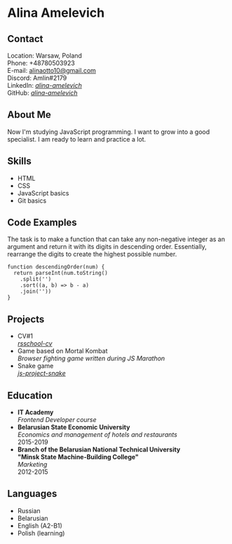 # Alina Amelevich

## Contact
Location: Warsaw, Poland\
Phone: +48780503923\
E-mail: alinaotto10@gmail.com\
Discord: Amlin#2179\
LinkedIn: [*alina-amelevich*](https://www.linkedin.com/in/alina-amelevich/)\
GitHub: [*alina-amelevich*](https://github.com/alina-amelevich/)

## About Me
Now I'm studying JavaScript programming. I want to grow into a good specialist. I am ready to learn and practice a lot.

## Skills
* HTML
* CSS
* JavaScript basics
* Git basics

## Code Examples
The task is to make a function that can take any non-negative integer as an argument and return it with its digits in descending order. Essentially, rearrange the digits to create the highest possible number.
```
function descendingOrder(num) {
  return parseInt(num.toString()
    .split('')
    .sort((a, b) => b - a)
    .join(''))
}
```

## Projects
* CV#1\
  [*rsschool-cv*](https://alina-amelevich.github.io/rsschool-cv/cv)
* Game based on Mortal Kombat\
  *Browser fighting game written during JS Marathon*
* Snake game\
[*js-project-snake*](https://alina-amelevich.github.io/js-project-snake/index)

## Education
* **IT Academy**\
  *Frontend Developer course*
* **Belarusian State Economic University**\
  *Economics and management of hotels and restaurants*\
  2015-2019
* **Branch of the Belarusian National Technical University**\
  **"Minsk State Machine-Building College"**\
  *Marketing*\
  2012-2015

## Languages
* Russian
* Belarusian
* English (A2-B1)
* Polish (learning)